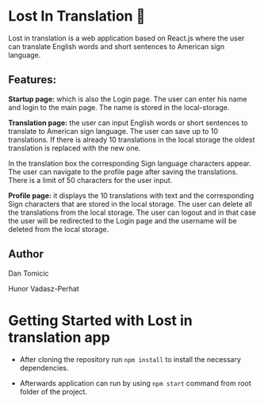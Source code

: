 # Lost In Translation :notebook_with_decorative_cover:

Lost in translation is a web application based on React.js where the user can translate English words and short sentences to American sign language.

## Features:

<b>Startup page:</b> which is also the Login page. The user can enter his name and login to the main page. The name is stored in the local-storage.

<b>Translation page:</b> the user can input English words or short sentences to translate to American sign language. The user can save up to 10 translations. If there is already 10 translations in the local storage the oldest translation is replaced with the new one. 

In the translation box the corresponding Sign language characters appear. The user can navigate to the profile page after saving the translations. There is a limit of 50 characters for the user input.

<b>Profile page:</b> it displays the 10 translations with text and the corresponding Sign characters that are stored in the local storage. The user can delete all the translations from the local storage. The user can logout and in that case the user will be redirected to the Login page and the username will be deleted from the local storage.

## Author
Dan Tomicic

Hunor Vadasz-Perhat

# Getting Started with Lost in translation app

* After cloning the repository run `npm install` to install the necessary dependencies. 

* Afterwards application can run by using `npm start` command from root folder of the project.




